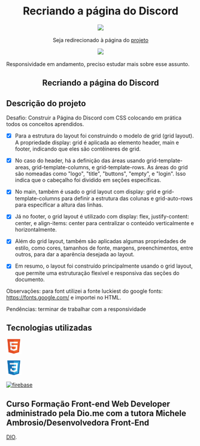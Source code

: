 <p> <h1 align="center">Recriando a página do Discord</h1></p>
 
 
 <p align="center">
    <img width="700" src="https://github.com/SuellenDiass/css-listagem-youtube-grid/assets/102911341/b440a4cc-2634-4095-ac08-76ed5b8cdcbf">
</p>

<p align="center">Seja redirecionado à página do 
<a href="https://css-pagina-discord-grid.suellensouza.repl.co" target="_blank">projeto</a></p>

<p align="center">
    <img src="http://img.shields.io/static/v1?label=STATUS&message=EM%20DESENVOLVIMENTO&color=GREEN&style=for-the-badge"/> 
    <br>
</p>Responsividade em andamento, preciso estudar mais sobre esse assunto.


<p> <h2 align="center">Recriando a página do Discord</h2></p>

## Descrição do projeto 

<p align="justify">

 Desafio: Construir a Página do Discord com CSS colocando em prática todos os conceitos aprendidos.




- [x] Para a  estrutura do layout foi construindo o modelo de grid (grid layout). A propriedade display: grid é aplicada ao elemento header, main e footer, indicando que eles são contêineres de grid.

- [x] No caso do header, há a definição das áreas usando grid-template-areas, grid-template-columns, e grid-template-rows. As áreas do grid são nomeadas como "logo", "title", "buttons", "empty", e "login". Isso indica que o cabeçalho foi dividido em seções específicas.

- [x] No main, também é usado o grid layout com display: grid e grid-template-columns para definir a estrutura das colunas e grid-auto-rows para especificar a altura das linhas.

- [x] Já no footer, o grid layout é utilizado com display: flex, justify-content: center, e align-items: center para centralizar o conteúdo verticalmente e horizontalmente.

- [x] Além do grid layout, também são aplicadas algumas propriedades de estilo, como cores, tamanhos de fonte, margens, preenchimentos, entre outros, para dar a aparência desejada ao layout.

- [x] Em resumo, o layout foi construído principalmente usando o grid layout, que permite uma estruturação flexível e responsiva das seções do documento.

Observações: para font utilizei a fonte luckiest do google fonts: https://fonts.google.com/ e importei no HTML.

Pendências: terminar de trabalhar com a responsividade

###

## Tecnologias utilizadas

<a href="#" target="_blank"> <img src="https://raw.githubusercontent.com/devicons/devicon/master/icons/html5/html5-original.svg" alt="html" width="40" height="40"/> </a> 

<a href="#" target="_blank"> <img src="https://raw.githubusercontent.com/devicons/devicon/master/icons/css3/css3-original.svg" alt="css" width="40" height="40"/> </a> 

<a href="#" target="_blank"> <img src="https://camo.githubusercontent.com/ee5225ba7c4338f1a1c10121ec32c396e1a4a2f5b0b58b6afd6d5c56ff5d6196/68747470733a2f2f63646e2e6a7364656c6976722e6e65742f67682f64657669636f6e732f64657669636f6e2f69636f6e732f7673636f64652f7673636f64652d6f726967696e616c2d776f72646d61726b2e737667" alt="firebase" width="40" height="40"/> </a>

###


## Curso Formação Front-end Web Developer administrado pela Dio.me com a tutora Michele Ambrosio/Desenvolvedora Front-End

 [DIO](https://www.dio.me/).
